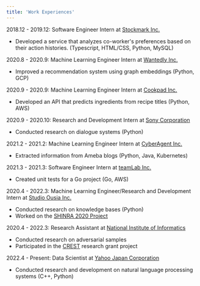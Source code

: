```yaml
---
title: 'Work Experiences'
---
```


2018.12 - 2019.12: Software Engineer Intern at [Stockmark Inc.](https://stockmark.co.jp/)

- Developed a service that analyzes co-worker's preferences based on their action histories. (Typescript, HTML/CSS, Python, MySQL)
  
2020.8 - 2020.9: Machine Learning Engineer Intern at [Wantedly Inc.](https://wantedlyinc.com/ja)

- Improved a recommendation system using graph embeddings (Python, GCP)
  
2020.9 - 2020.9: Machine Learning Engineer Intern at [Cookpad Inc.](https://info.cookpad.com/)

- Developed an API that predicts ingredients from recipe titles (Python, AWS)

2020.9 - 2020.10: Research and Development Intern at [Sony Corporation](https://www.sony.co.jp/)

- Conducted research on dialogue systems (Python)
  
2021.2 - 2021.2: Machine Learning Engineer Intern at [CyberAgent Inc.](https://www.cyberagent.co.jp/)

- Extracted information from Ameba blogs (Python, Java, Kubernetes)
  
2021.3 - 2021.3: Software Engineer Intern at [teamLab Inc.](https://www.team-lab.com/)

- Created unit tests for a Go project (Go, AWS)
  
2020.4 - 2022.3: Machine Learning Engineer/Research and Development Intern at [Studio Ousia Inc.](https://www.ousia.jp/)

- Conducted research on knowledge bases (Python)
- Worked on the [SHINRA 2020 Project](http://shinra-project.info/shinra2020ml/)
  
2020.4 - 2022.3: Research Assistant at [National Institute of Informatics](https://www.nii.ac.jp/)

- Conducted research on adversarial samples
- Participated in the [CREST](https://www.jst.go.jp/kisoken/crest/en/about/index.html) research grant project

2022.4 - Present: Data Scientist at [Yahoo Japan Corporation](https://about.yahoo.co.jp/)

- Conducted research and development on natural language processing systems (C++, Python)
